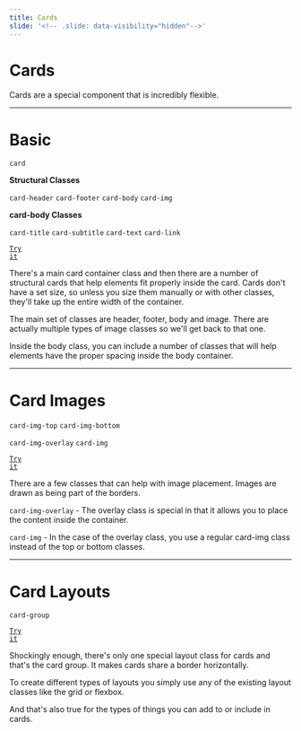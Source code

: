 ```yaml
---
title: Cards
slide: '<!-- .slide: data-visibility="hidden"-->'
---
```


<!-- .slide: data-state="layout-title" class="bg-dark"-->

# Cards

> >

Cards are a special component that is incredibly flexible.

---

# Basic

`card`

**Structural Classes**

`card-header` `card-footer` `card-body` `card-img`<br>

**card-body Classes**

`card-title` `card-subtitle` `card-text` `card-link`

<a href="https://codepen.io/planetoftheweb/pen/NWdBoap?editors=1000" target="_blank"><code class="code-royal">Try it</code></a>

> >

There's a main card container class and then there are a number of structural cards that help elements fit properly inside the card. Cards don't have a set size, so unless you size them manually or with other classes, they'll take up the entire width of the container.

The main set of classes are header, footer, body and image. There are actually multiple types of image classes so we'll get back to that one.

Inside the body class, you can include a number of classes that will help elements have the proper spacing inside the body container.

---

# Card Images

`card-img-top` `card-img-bottom`

`card-img-overlay` `card-img`

<a href="https://codepen.io/planetoftheweb/pen/XWpBOvG?editors=1000" target="_blank"><code class="code-royal">Try it</code></a>

> >

There are a few classes that can help with image placement. Images are drawn as being part of the borders.

`card-img-overlay` - The overlay class is special in that it allows you to place the content inside the container.

`card-img` - In the case of the overlay class, you use a regular card-img class instead of the top or bottom classes.

---

# Card Layouts

`card-group`

<a href="https://codepen.io/planetoftheweb/pen/gOgjERG?editors=1000" target="_blank"><code class="code-royal">Try it</code></a>

> >

Shockingly enough, there's only one special layout class for cards and that's the card group. It makes cards share a border horizontally.

To create different types of layouts you simply use any of the existing layout classes like the grid or flexbox.

And that's also true for the types of things you can add to or include in cards.
